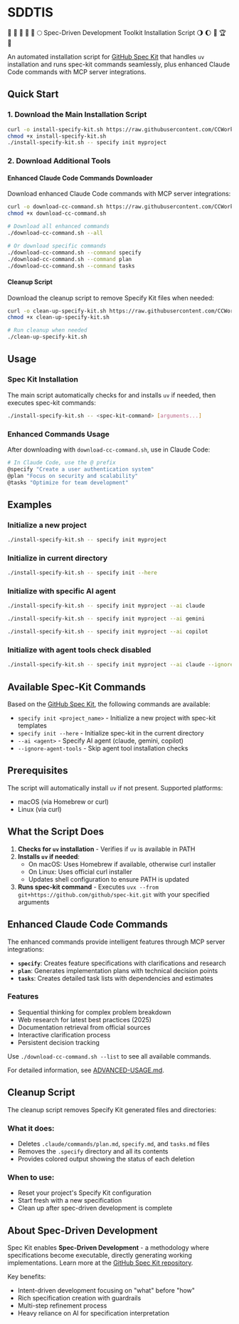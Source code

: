 # SDDTIS

🌾 🥳 🌋 🏰 🌅 🌕 Spec-Driven Development Toolkit Installation Script 🌖 🌔 🌈 🏆 👑

An automated installation script for [GitHub Spec Kit](https://github.com/github/spec-kit) that handles `uv` installation and runs spec-kit commands seamlessly, plus enhanced Claude Code commands with MCP server integrations.

## Quick Start

### 1. Download the Main Installation Script

```bash
curl -o install-specify-kit.sh https://raw.githubusercontent.com/CCWorkforce/SDDTIS/main/install-specify-kit.sh
chmod +x install-specify-kit.sh
./install-specify-kit.sh -- specify init myproject
```

### 2. Download Additional Tools

#### Enhanced Claude Code Commands Downloader

Download enhanced Claude Code commands with MCP server integrations:

```bash
curl -o download-cc-command.sh https://raw.githubusercontent.com/CCWorkforce/SDDTIS/main/download-cc-command.sh
chmod +x download-cc-command.sh

# Download all enhanced commands
./download-cc-command.sh --all

# Or download specific commands
./download-cc-command.sh --command specify
./download-cc-command.sh --command plan
./download-cc-command.sh --command tasks
```

#### Cleanup Script

Download the cleanup script to remove Specify Kit files when needed:

```bash
curl -o clean-up-specify-kit.sh https://raw.githubusercontent.com/CCWorkforce/SDDTIS/main/clean-up-specify-kit.sh
chmod +x clean-up-specify-kit.sh

# Run cleanup when needed
./clean-up-specify-kit.sh
```

## Usage

### Spec Kit Installation

The main script automatically checks for and installs `uv` if needed, then executes spec-kit commands:

```bash
./install-specify-kit.sh -- <spec-kit-command> [arguments...]
```

### Enhanced Commands Usage

After downloading with `download-cc-command.sh`, use in Claude Code:

```bash
# In Claude Code, use the @ prefix
@specify "Create a user authentication system"
@plan "Focus on security and scalability"
@tasks "Optimize for team development"
```

## Examples

### Initialize a new project

```bash
./install-specify-kit.sh -- specify init myproject
```

### Initialize in current directory

```bash
./install-specify-kit.sh -- specify init --here
```

### Initialize with specific AI agent

```bash
./install-specify-kit.sh -- specify init myproject --ai claude
```

```bash
./install-specify-kit.sh -- specify init myproject --ai gemini
```

```bash
./install-specify-kit.sh -- specify init myproject --ai copilot
```

### Initialize with agent tools check disabled

```bash
./install-specify-kit.sh -- specify init myproject --ai claude --ignore-agent-tools
```

## Available Spec-Kit Commands

Based on the [GitHub Spec Kit](https://github.com/github/spec-kit), the following commands are available:

- `specify init <project_name>` - Initialize a new project with spec-kit templates
- `specify init --here` - Initialize spec-kit in the current directory
- `--ai <agent>` - Specify AI agent (claude, gemini, copilot)
- `--ignore-agent-tools` - Skip agent tool installation checks

## Prerequisites

The script will automatically install `uv` if not present. Supported platforms:

- macOS (via Homebrew or curl)
- Linux (via curl)

## What the Script Does

1. **Checks for `uv` installation** - Verifies if `uv` is available in PATH
2. **Installs `uv` if needed**:
   - On macOS: Uses Homebrew if available, otherwise curl installer
   - On Linux: Uses official curl installer
   - Updates shell configuration to ensure PATH is updated
3. **Runs spec-kit command** - Executes `uvx --from git+https://github.com/github/spec-kit.git` with your specified arguments

## Enhanced Claude Code Commands

The enhanced commands provide intelligent features through MCP server integrations:

- **`specify`**: Creates feature specifications with clarifications and research
- **`plan`**: Generates implementation plans with technical decision points
- **`tasks`**: Creates detailed task lists with dependencies and estimates

### Features
- Sequential thinking for complex problem breakdown
- Web research for latest best practices (2025)
- Documentation retrieval from official sources
- Interactive clarification process
- Persistent decision tracking

Use `./download-cc-command.sh --list` to see all available commands.

For detailed information, see [ADVANCED-USAGE.md](ADVANCED-USAGE.md).

## Cleanup Script

The cleanup script removes Specify Kit generated files and directories:

### What it does:
- Deletes `.claude/commands/plan.md`, `specify.md`, and `tasks.md` files
- Removes the `.specify` directory and all its contents
- Provides colored output showing the status of each deletion

### When to use:
- Reset your project's Specify Kit configuration
- Start fresh with a new specification
- Clean up after spec-driven development is complete

## About Spec-Driven Development

Spec Kit enables **Spec-Driven Development** - a methodology where specifications become executable, directly generating working implementations. Learn more at the [GitHub Spec Kit repository](https://github.com/github/spec-kit).

Key benefits:

- Intent-driven development focusing on "what" before "how"
- Rich specification creation with guardrails
- Multi-step refinement process
- Heavy reliance on AI for specification interpretation
